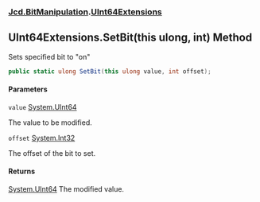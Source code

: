 ### [Jcd.BitManipulation](Jcd.BitManipulation.md 'Jcd.BitManipulation').[UInt64Extensions](Jcd.BitManipulation.UInt64Extensions.md 'Jcd.BitManipulation.UInt64Extensions')

## UInt64Extensions.SetBit(this ulong, int) Method

Sets specified bit to "on"

```csharp
public static ulong SetBit(this ulong value, int offset);
```

#### Parameters

<a name='Jcd.BitManipulation.UInt64Extensions.SetBit(thisulong,int).value'></a>

`value` [System.UInt64](https://docs.microsoft.com/en-us/dotnet/api/System.UInt64 'System.UInt64')

The value to be modified.

<a name='Jcd.BitManipulation.UInt64Extensions.SetBit(thisulong,int).offset'></a>

`offset` [System.Int32](https://docs.microsoft.com/en-us/dotnet/api/System.Int32 'System.Int32')

The offset of the bit to set.

#### Returns

[System.UInt64](https://docs.microsoft.com/en-us/dotnet/api/System.UInt64 'System.UInt64')
The modified value.